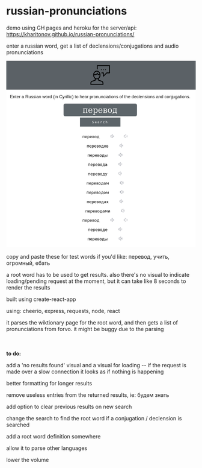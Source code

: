 # russian-pronunciations

demo using GH pages and heroku for the server/api: https://kharitonov.github.io/russian-pronunciations/


enter a russian word, get a list of declensions/conjugations and audio pronunciations

![alt text](https://github.com/kharitonov/russian-pronunciations/blob/master/screenshot.png)

copy and paste these for test words if you'd like: перевод, учить, огромный, ебать

a root word has to be used to get results. also there's no visual to indicate loading/pending request at the moment, but it can take like 8 seconds to render the results

built using create-react-app
 
using: cheerio, express, requests, node, react


it parses the wiktionary page for the root word, and then gets a list of pronunciations from forvo. it might be buggy due to the parsing




<br/><br/>
<b>to do:</b>

add a 'no results found' visual and a visual for loading -- if the request is made over a slow connection it looks as if nothing is happening

better formatting for longer results

remove useless entries from the returned results, ie: будем знать 

add option to clear previous results on new search

change the search to find the root word if a conjugation / declension is searched

add a root word definition somewhere

allow it to parse other languages

lower the volume
